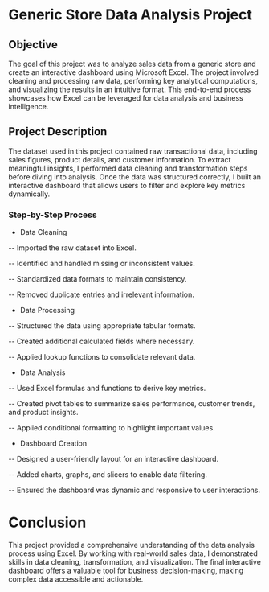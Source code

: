 # Generic Store Data Analysis Project

## Objective

The goal of this project was to analyze sales data from a generic store and create an interactive dashboard using Microsoft Excel. The project involved cleaning and processing raw data, performing key analytical computations, and visualizing the results in an intuitive format. This end-to-end process showcases how Excel can be leveraged for data analysis and business intelligence.

## Project Description

The dataset used in this project contained raw transactional data, including sales figures, product details, and customer information. To extract meaningful insights, I performed data cleaning and transformation steps before diving into analysis. Once the data was structured correctly, I built an interactive dashboard that allows users to filter and explore key metrics dynamically.

### Step-by-Step Process

- Data Cleaning


-- Imported the raw dataset into Excel.


-- Identified and handled missing or inconsistent values.


-- Standardized data formats to maintain consistency.


-- Removed duplicate entries and irrelevant information.

- Data Processing


-- Structured the data using appropriate tabular formats.


-- Created additional calculated fields where necessary.


-- Applied lookup functions to consolidate relevant data.

- Data Analysis


-- Used Excel formulas and functions to derive key metrics.


-- Created pivot tables to summarize sales performance, customer trends, and product insights.


-- Applied conditional formatting to highlight important values.

- Dashboard Creation


-- Designed a user-friendly layout for an interactive dashboard.


-- Added charts, graphs, and slicers to enable data filtering.


-- Ensured the dashboard was dynamic and responsive to user interactions.

# Conclusion

This project provided a comprehensive understanding of the data analysis process using Excel. By working with real-world sales data, I demonstrated skills in data cleaning, transformation, and visualization. The final interactive dashboard offers a valuable tool for business decision-making, making complex data accessible and actionable.



